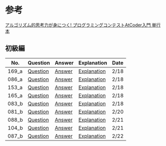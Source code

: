 # 参考

[アルゴリズム的思考力が身につく! プログラミングコンテストAtCoder入門 単行本](https://www.amazon.co.jp/dp/404604408X?psc=1&ref=ppx_yo2ov_dt_b_product_details)

## 初級編

| No. | Question | Answer | Explanation | Date |
| --- | ---- | --------- | ------ | ----------- |
| 169_a | [Question](https://atcoder.jp/contests/abc169/tasks/abc169_a) | [Answer](https://github.com/Jun-Araki/atcoder/blob/main/169_a.rb) | [Explanation](https://github.com/Jun-Araki/atcoder/issues/1) | 2/18 |
| 086_a | [Question](https://atcoder.jp/contests/abc086/tasks/abc086_a) | [Answer](https://github.com/Jun-Araki/atcoder/blob/main/086_a.rb) | [Explanation](https://github.com/Jun-Araki/atcoder/issues/2) | 2/18 |
| 153_a | [Question](https://atcoder.jp/contests/abc153/tasks/abc153_a) | [Answer](https://github.com/Jun-Araki/atcoder/blob/main/153_a.rb) | [Explanation](https://github.com/Jun-Araki/atcoder/issues/3) | 2/18 |
| 165_a | [Question](https://atcoder.jp/contests/abc165/tasks/abc165_a) | [Answer](https://github.com/Jun-Araki/atcoder/blob/main/165_a.rb) | [Explanation](https://github.com/Jun-Araki/atcoder/issues/4) | 2/18 |
| 083_b | [Question](https://atcoder.jp/contests/abc083/tasks/abc083_b) | [Answer](https://github.com/Jun-Araki/atcoder/blob/main/083_b.rb) | [Explanation](https://github.com/Jun-Araki/atcoder/issues/5) | 2/18 |
| 081_b | [Question](https://atcoder.jp/contests/abc081/tasks/abc081_b) | [Answer](https://github.com/Jun-Araki/atcoder/blob/main/081_b.rb) | [Explanation](https://github.com/Jun-Araki/atcoder/issues/6) | 2/20 |
| 088_b | [Question](https://atcoder.jp/contests/abc088/tasks/abc088_b) | [Answer](https://github.com/Jun-Araki/atcoder/blob/main/088_b.rb) | [Explanation](https://github.com/Jun-Araki/atcoder/issues/7) | 2/21 |
| 104_b | [Question](https://atcoder.jp/contests/abc104/tasks/abc104_b) | [Answer](https://github.com/Jun-Araki/atcoder/blob/main/104_b.rb) | [Explanation](https://github.com/Jun-Araki/atcoder/issues/8) | 2/21 |
| 087_b | [Question](https://atcoder.jp/contests/abc104/tasks/abc087_b) | [Answer](https://github.com/Jun-Araki/atcoder/blob/main/087_b.rb) | [Explanation](https://github.com/Jun-Araki/atcoder/issues/9) | 2/22 |

